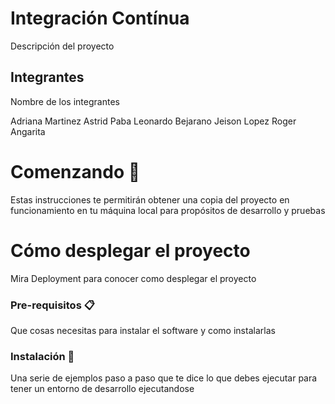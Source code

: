 <h1>Integración Contínua </h1>
<p>Descripción del proyecto</p>

<h2>Integrantes</h2>
<p>Nombre de los integrantes </p>
<p>
Adriana Martinez
Astrid Paba  
Leonardo Bejarano
Jeison Lopez
Roger Angarita
</p>  
<h1>Comenzando 🚀</h1>
<p >
Estas instrucciones te permitirán obtener una copia del proyecto en funcionamiento en tu máquina local para propósitos de desarrollo y pruebas</p>
<h1>Cómo desplegar el proyecto</h1>
Mira Deployment para conocer como desplegar el proyecto
<h3>
Pre-requisitos 📋</h3>
Que cosas necesitas para instalar el software y como instalarlas
<h3>
Instalación 🔧</h3>
Una serie de ejemplos paso a paso que te dice lo que debes ejecutar para tener un entorno de desarrollo ejecutandose
